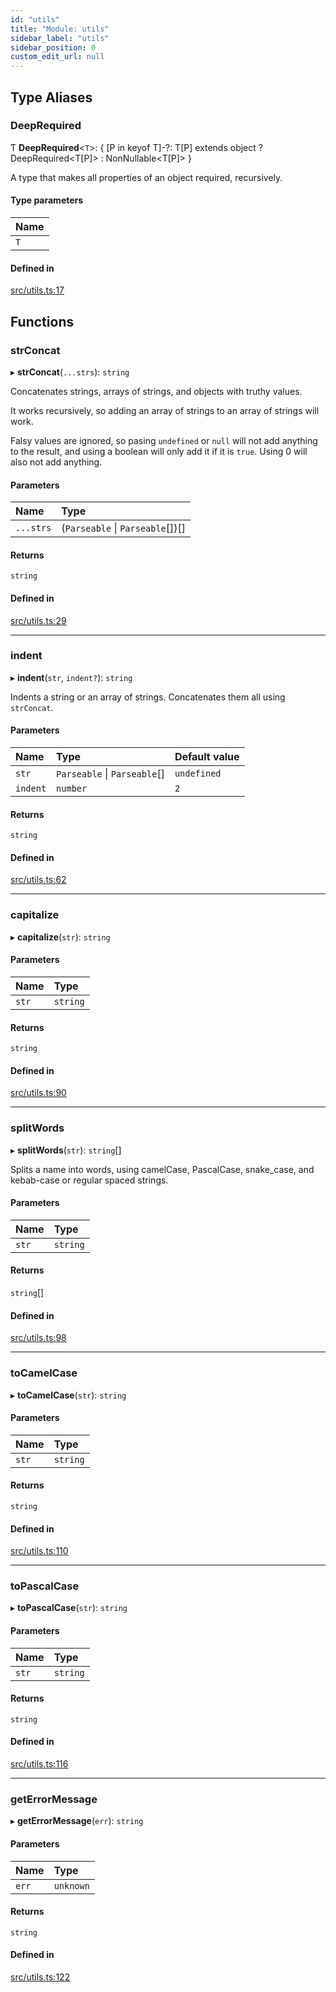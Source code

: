 ```yaml
---
id: "utils"
title: "Module: utils"
sidebar_label: "utils"
sidebar_position: 0
custom_edit_url: null
---
```


## Type Aliases

### DeepRequired

Ƭ **DeepRequired**\<`T`\>: \{ [P in keyof T]-?: T[P] extends object ? DeepRequired\<T[P]\> : NonNullable\<T[P]\> }

A type that makes all properties of an object required, recursively.

#### Type parameters

| Name |
| :------ |
| `T` |

#### Defined in

[src/utils.ts:17](https://github.com/chenasraf/massarg/blob/48b3e64/src/utils.ts#L17)

## Functions

### strConcat

▸ **strConcat**(`...strs`): `string`

Concatenates strings, arrays of strings, and objects with truthy values.

It works recursively, so adding an array of strings to an array of strings will work.

Falsy values are ignored, so pasing `undefined` or `null` will not add anything to the result,
and using a boolean will only add it if it is `true`. Using 0 will also not add anything.

#### Parameters

| Name | Type |
| :------ | :------ |
| `...strs` | (`Parseable` \| `Parseable`[])[] |

#### Returns

`string`

#### Defined in

[src/utils.ts:29](https://github.com/chenasraf/massarg/blob/48b3e64/src/utils.ts#L29)

___

### indent

▸ **indent**(`str`, `indent?`): `string`

Indents a string or an array of strings. Concatenates them all using `strConcat`.

#### Parameters

| Name | Type | Default value |
| :------ | :------ | :------ |
| `str` | `Parseable` \| `Parseable`[] | `undefined` |
| `indent` | `number` | `2` |

#### Returns

`string`

#### Defined in

[src/utils.ts:62](https://github.com/chenasraf/massarg/blob/48b3e64/src/utils.ts#L62)

___

### capitalize

▸ **capitalize**(`str`): `string`

#### Parameters

| Name | Type |
| :------ | :------ |
| `str` | `string` |

#### Returns

`string`

#### Defined in

[src/utils.ts:90](https://github.com/chenasraf/massarg/blob/48b3e64/src/utils.ts#L90)

___

### splitWords

▸ **splitWords**(`str`): `string`[]

Splits a name into words, using camelCase, PascalCase, snake_case, and kebab-case or
regular spaced strings.

#### Parameters

| Name | Type |
| :------ | :------ |
| `str` | `string` |

#### Returns

`string`[]

#### Defined in

[src/utils.ts:98](https://github.com/chenasraf/massarg/blob/48b3e64/src/utils.ts#L98)

___

### toCamelCase

▸ **toCamelCase**(`str`): `string`

#### Parameters

| Name | Type |
| :------ | :------ |
| `str` | `string` |

#### Returns

`string`

#### Defined in

[src/utils.ts:110](https://github.com/chenasraf/massarg/blob/48b3e64/src/utils.ts#L110)

___

### toPascalCase

▸ **toPascalCase**(`str`): `string`

#### Parameters

| Name | Type |
| :------ | :------ |
| `str` | `string` |

#### Returns

`string`

#### Defined in

[src/utils.ts:116](https://github.com/chenasraf/massarg/blob/48b3e64/src/utils.ts#L116)

___

### getErrorMessage

▸ **getErrorMessage**(`err`): `string`

#### Parameters

| Name | Type |
| :------ | :------ |
| `err` | `unknown` |

#### Returns

`string`

#### Defined in

[src/utils.ts:122](https://github.com/chenasraf/massarg/blob/48b3e64/src/utils.ts#L122)
